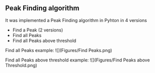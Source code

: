 ## Peak Finding algorithm 
It was implemented a Peak Finding algorithm in Pyhton in 4 versions 
- Find a Peak (2 versions)
- Find all Peaks
- Find all Peaks above threshold

Find all Peaks example:
![](Figures/Find Peaks.png)  

Find all Peaks above threshold example:
![](Figures/Find Peaks above Threshold.png) 